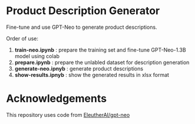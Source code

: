 # Product Description Generator

Fine-tune and use GPT-Neo to generate product descriptions.

Order of use:
1. **train-neo.ipynb** : prepare the training set and fine-tune GPT-Neo-1.3B model using colab
2. **prepare.ipynb** : prepare the unlabled dataset for description generation
3. **generate-neo.ipnyb** : generate product descriptions
4. **show-results.ipnyb** : show the generated results in xlsx format

# Acknowledgements
This repository uses code from [EleutherAI/gpt-neo](https://github.com/EleutherAI/gpt-neo)
